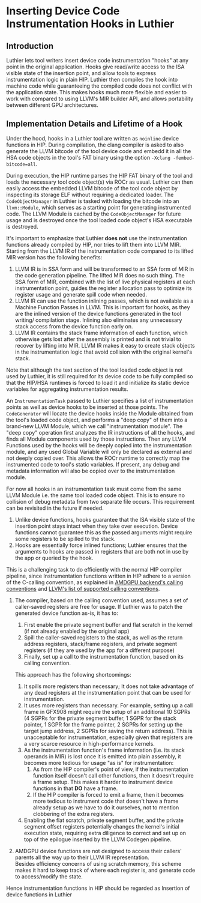# Inserting Device Code Instrumentation Hooks in Luthier

## Introduction
Luthier lets tool writers insert device code instrumentation "hooks" at any point in the original application. 
Hooks give read/write access to the ISA visible state of the insertion point, and allow tools to express
instrumentation logic in plain HIP. Luthier then compiles the hook into machine code while guaranteeing the compiled code
does not conflict with the application state. This makes hooks much more flexible and easier to work with compared to 
using LLVM's MIR builder API, and allows portability between different GPU architectures.

## Implementation Details and Lifetime of a Hook
Under the hood, hooks in a Luthier tool are written as `noinline` device functions in HIP. During compilation, 
the clang compiler is asked to also generate the LLVM bitcode of the tool device code and embedd it in all the HSA code 
objects in the tool's FAT binary using the option `-Xclang -fembed-bitcode=all`.

During execution, the HIP runtime parses the HIP FAT binary of the tool and loads the necessary tool code object(s) via 
ROCr as usual. Luthier can then easily access the embedded LLVM bitcode of the tool code object by inspecting its 
storage ELF without requiring a dedicated loader. The `CodeObjectManager` in Luthier is tasked with loading the bitcode 
into an `llvm::Module`, which serves as a starting point for generating instrumented code. The LLVM Module is cached by 
the `CodeObjectManager` for future usage and is destroyed once the tool loaded code object's HSA executable is 
destroyed. 

It's important to emphasize that Luthier **does not** use the instrumentation functions already compiled by HIP, nor 
tries to lift them into LLVM MIR. Starting from the LLVM IR of the instrumentation code compared to its lifted MIR 
version has the following benefits:
1. LLVM IR is in SSA form and will be transformed to an SSA form of MIR in the code generation pipeline. The lifted MIR 
does no such thing. The SSA form of MIR, combined with the list of live physical registers at each instrumentation point,
guides the register allocation pass to optimize its register usage and generate spill code when needed. 
2. LLVM IR can use the function inlining passes, which is not available as a Machine Function Passes in LLVM. 
This is important for hooks, as they are the inlined version of the device functions generated in the tool writing/
compilation stage. Inlining also eliminates any unnecessary stack access from the device function early on.
3. LLVM IR contains the stack frame information of each function, which otherwise gets lost after the assembly 
is printed and is not trivial to recover by lifting into MIR. LLVM IR makes it easy to create stack objects in the 
instrumentation logic that avoid collision with the original kernel's stack.

Note that although the text section of the tool loaded code object is not used by Luthier, it is still required for 
its device code to be fully compiled so that the HIP/HSA runtimes is forced to load it and initialize its static device 
variables for aggregating instrumentation results.

An `InstrumentationTask` passed to Luthier specifies a list of instrumentation points as well as device hooks to 
be inserted at those points. The `CodeGenerator` will locate the device hooks inside the Module obtained from the 
tool's loaded code object, and performs a "deep copy" of them into a brand-new LLVM Module, 
which we call "instrumentation module". The "deep copy" operation first analyzes the IR instructions of all the hooks,
and finds all Module components used by those instructions. Then any LLVM Functions used by the hooks will be deeply
copied into the instrumentation module, and any used Global Variable will only be declared as external and not deeply
copied over. This allows the ROCr runtime to correctly map the instrumented code to tool's static variables. If present,
any debug and metadata information will also be copied over to the instrumentation module.

For now all hooks in an instrumentation task must come from the same LLVM Module i.e. the same tool loaded code object. 
This is to ensure no collision of debug metadata from two separate file occurs. 
This requirement can be revisited in the future if needed.



1. Unlike device functions, hooks guarantee that the ISA visible state of the insertion point stays intact when they 
take over execution. Device functions cannot guarantee this as the passed arguments might require some registers to 
be spilled to the stack.
2. Hooks are essentially force inlined functions; Luthier ensures that the arguments to hooks are passed in registers 
that are both not in use by the app or queried by the hook.  

This is a challenging task to do efficiently with the normal HIP compiler pipeline, since Instrumentation functions
written in HIP adhere to a version of the C-calling convention, as explained in
[AMDGPU backend's calling conventions](https://llvm.org/docs/AMDGPUUsage.html#calling-conventions) and
[LLVM's list of supported calling conventions](https://llvm.org/docs/LangRef.html#calling-conventions).

1. The compiler, based on the calling convention used, assumes a set of caller-saved registers are free for usage.
   If Luthier was to patch the generated device function as-is, it has to:
    1. First enable the private segment buffer and flat scratch in the kernel (if not already enabled by the original
       app)
    2. Spill the caller-saved registers to the stack, as well as the return address registers, stack/frame registers,
       and private segment registers (if they are used by the app for a different purpose)
    3. Finally, set up a call to the instrumentation function, based on its calling convention.

   This approach has the following shortcomings:

    1. It spills more registers than necessary; It does not take advantage of any dead registers at the instrumentation
       point that can be used for instrumentation.
    2. It uses more registers than necessary. For example, setting up a call frame in GFX908 might require the setup of
       an additional 10 SGPRs (4 SGPRs for the private segment buffer, 1 SGPR for the stack pointer, 1 SGPR for the
       frame pointer, 2 SGPRs for setting up the target jump address, 2 SGPRs for saving the return address). 
       This is unacceptable for instrumentation, especially given that registers are a very scarce resource in 
       high-performance kernels.
    3. As the instrumentation function's frame information (i.e. its stack operands in MIR) is lost once it is
       emitted into plain assembly, it becomes more tedious for usage "as is" for instrumentation:
        1. As from the HIP compiler's point of view, if the instrumentation function itself doesn't call other
           functions,
           then it doesn't require a frame setup. This makes it harder to instrument device functions in that **DO**
           have
           a frame.
        2. If the HIP compiler is forced to emit a frame, then it becomes more tedious to instrument code that doesn't
           have a frame already setup as we have to do it ourselves, not to mention clobbering of the extra registers.
    4. Enabling the flat scratch, private segment buffer, and the private
       segment offset registers potentially changes the kernel's initial execution state, requiring extra diligence
       to correct and set up on top of the epilogue inserted by the LLVM Codegen pipeline.

2. AMDGPU device functions are not designed to access their callers' parents all the way up to their LLVM IR
   representation.  
   Besides efficiency concerns
   of using scratch memory, this scheme makes it hard to keep track of where each register is, and generate code to
   access/modify the state.

Hence instrumentation functions in HIP should be regarded as
Insertion of device functions in Luthier